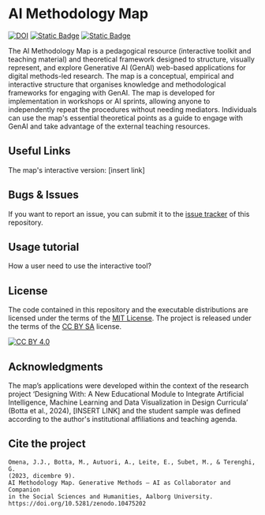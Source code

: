 # AI Methodology Map
[![DOI](https://zenodo.org/badge/DOI/10.5281/zenodo.10475202.svg)](https://doi.org/10.5281/zenodo.10475201) [![Static Badge](https://img.shields.io/badge/Project_license-CC_BY_SA_4.0-orange)][cc-by-sa] [![Static Badge](https://img.shields.io/badge/Code_license-MIT-green)](https://mit-license.org/)

The AI Methodology Map is a pedagogical resource (interactive toolkit and teaching material) and theoretical framework designed to structure, visually represent, and explore Generative AI (GenAI) web-based applications for digital methods-led research. The map is a conceptual, empirical and interactive structure that organises knowledge and methodological frameworks for engaging with GenAI. The map is developed for implementation in workshops or AI sprints, allowing anyone to independently repeat the procedures without needing mediators. Individuals can use the map's essential theoretical points as a guide to engage with GenAI and take advantage of the external teaching resources.

## Useful Links
The map's interactive version: [insert link]


## Bugs & Issues

If you want to report an issue, you can submit it to the [issue tracker](https://github.com/zumatt/AI-Methodology-Map/issues) of this repository.

## Usage tutorial

How a user need to use the interactive tool?

## License

The code contained in this repository and the executable distributions are licensed under the terms of the [MIT License](https://mit-license.org/). The project is released under the terms of the [CC BY SA](https://creativecommons.org/licenses/by-sa/2.0/) license.

[![CC BY 4.0][cc-by-sa-image]][cc-by-sa]

[cc-by-sa]: http://creativecommons.org/licenses/by-sa/4.0/
[cc-by-sa-image]: https://i.creativecommons.org/l/by-sa/4.0/88x31.png
[cc-by-sa-shield]: https://img.shields.io/badge/License-CC%20BY%20SA%204.0-lightgrey.svg


## Acknowledgments

The map’s applications were developed within the context of the research project ‘Designing With: A New Educational Module to Integrate Artificial Intelligence, Machine Learning and Data Visualization in Design Curricula’ (Botta et al., 2024), [INSERT LINK] and the student sample was defined according to the author's institutional affiliations and teaching agenda.

## Cite the project
```
Omena, J.J., Botta, M., Autuori, A., Leite, E., Subet, M., & Terenghi, G.
(2023, dicembre 9).
AI Methodology Map. Generative Methods — AI as Collaborator and Companion
in the Social Sciences and Humanities, Aalborg University.
https://doi.org/10.5281/zenodo.10475202
```


